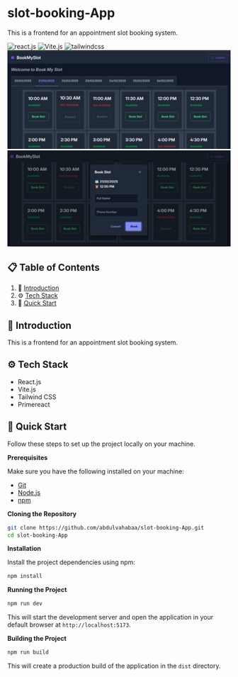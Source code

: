 # slot-booking-App

This is a frontend for an appointment slot booking system.

  <div>
    <img src="https://img.shields.io/badge/-React_JS-black?style=for-the-badge&logoColor=black&logo=react&color=61DAFB" alt="react.js" />
    <img src="https://img.shields.io/badge/-vite.js-black?style=for-the-badge&logoColor=white&logo=Vite&color=yellow" alt="Vite.js" />
    <img src="https://img.shields.io/badge/-Tailwind_CSS-black?style=for-the-badge&logoColor=black&logo=tailwindcss&color=06B6D4" alt="tailwindcss" />
  </div>

 <img src="./public/image1.png">
 <img src="./public/image2.png">

## 📋 <a name="table">Table of Contents</a>

1. 🤖 [Introduction](#introduction)
2. ⚙️ [Tech Stack](#tech-stack)
3. 🔖 [Quick Start](#quick-start)

## 🤖 <a name="introduction">Introduction</a>

This is a frontend for an appointment slot booking system.

## ⚙️ <a name="tech-stack">Tech Stack</a>

- React.js
- Vite.js
- Tailwind CSS
- Primereact


## 🔖 <a name="quick-start">Quick Start</a>

Follow these steps to set up the project locally on your machine.

**Prerequisites**

Make sure you have the following installed on your machine:

- [Git](https://git-scm.com/)
- [Node.js](https://nodejs.org/en)
- [npm](https://www.npmjs.com/)

**Cloning the Repository**

```bash
git clone https://github.com/abdulvahabaa/slot-booking-App.git
cd slot-booking-App
```

**Installation**

Install the project dependencies using npm:

```bash
npm install
```

**Running the Project**

```bash
npm run dev
```

This will start the development server and open the application in your default browser at `http://localhost:5173`.

**Building the Project**

```bash
npm run build
```

This will create a production build of the application in the `dist` directory.

